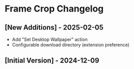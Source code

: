 # Frame Crop Changelog

## [New Additions] - 2025-02-05

- Add "Set Desktop Wallpaper" action
- Configurable download directory (extension preference)

## [Initial Version] - 2024-12-09
